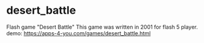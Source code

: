 # desert_battle
Flash game "Desert Battle" 
This game was written in 2001 for flash 5 player.
demo: https://apps-4-you.com/games/desert_battle.html
